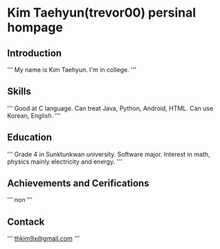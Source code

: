 # Kim Taehyun(trevor00) persinal hompage
## Introduction
'''
My name is Kim Taehyun. I'm in college.
'''

## Skills
'''
Good at C language. Can treat Java, Python, Android, HTML. Can use Korean, English.
'''

## Education
'''
Grade 4 in Sunktunkwan university. Software major. Interest in math, physics mainly electricity and energy.
'''

## Achievements and Cerifications
'''
non
'''

## Contack
'''
thkim9x@gmail.com
'''

